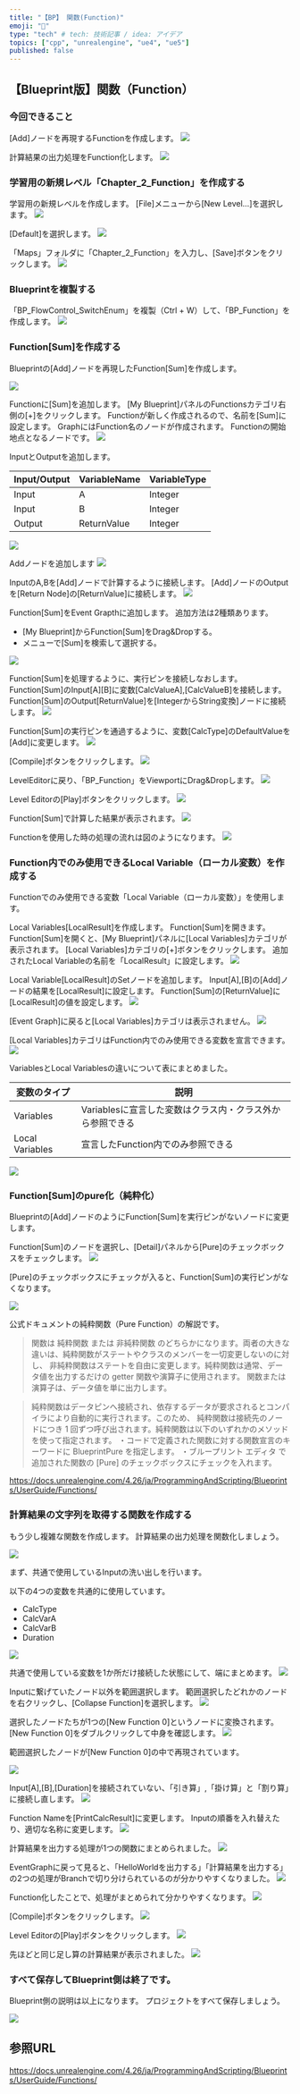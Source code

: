 ```yaml
---
title: "【BP】 関数(Function)"
emoji: "🐷"
type: "tech" # tech: 技術記事 / idea: アイデア
topics: ["cpp", "unrealengine", "ue4", "ue5"]
published: false
---
```


## 【Blueprint版】関数（Function）

### 今回できること

[Add]ノードを再現するFunctionを作成します。
![](/images/books/ue5_starter_cpp_and_bp_001/chap_02_bp-Function/2022-01-25-10-11-57.png)

計算結果の出力処理をFunction化します。
![](/images/books/ue5_starter_cpp_and_bp_001/chap_02_bp-Function/2022-01-25-12-25-37.png)


### 学習用の新規レベル「Chapter_2_Function」を作成する
学習用の新規レベルを作成します。
[File]メニューから[New Level…]を選択します。
![](/images/books/ue5_starter_cpp_and_bp_001/chap_02_bp-Function/2022-01-25-08-52-51.png)

[Default]を選択します。
![](/images/books/ue5_starter_cpp_and_bp_001/chap_02_bp-Function/2022-01-25-08-52-59.png)

「Maps」フォルダに「Chapter_2_Function」を入力し、[Save]ボタンをクリックします。
![](/images/books/ue5_starter_cpp_and_bp_001/chap_02_bp-Function/2022-01-25-08-55-15.png)


### Blueprintを複製する
「BP_FlowControl_SwitchEnum」を複製（Ctrl + W）して、「BP_Function」を作成します。
![](/images/books/ue5_starter_cpp_and_bp_001/chap_02_bp-Function/2022-01-25-09-02-46.png)


### Function[Sum]を作成する

Blueprintの[Add]ノードを再現したFunction[Sum]を作成します。

![](/images/books/ue5_starter_cpp_and_bp_001/chap_02_bp-Function/2022-01-25-09-20-21.png)

Functionに[Sum]を追加します。
[My Blueprint]パネルのFunctionsカテゴリ右側の[+]をクリックします。
Functionが新しく作成されるので、名前を[Sum]に設定します。
GraphにはFunction名のノードが作成されます。
Functionの開始地点となるノードです。
![](/images/books/ue5_starter_cpp_and_bp_001/chap_02_bp-Function/2022-01-25-09-22-38.png)

InputとOutputを追加します。

| Input/Output | VariableName | VariableType |
| ------------ | ------------ | ------------ |
| Input        | A            | Integer      |
| Input        | B            | Integer      |
| Output       | ReturnValue  | Integer      |

![](/images/books/ue5_starter_cpp_and_bp_001/chap_02_bp-Function/2022-01-25-09-33-04.png)

Addノードを追加します
![](/images/books/ue5_starter_cpp_and_bp_001/chap_02_bp-Function/2022-01-25-09-36-54.png)

InputのA,Bを[Add]ノードで計算するように接続します。
[Add]ノードのOutputを[Return Node]の[ReturnValue]に接続します。
![](/images/books/ue5_starter_cpp_and_bp_001/chap_02_bp-Function/2022-01-25-09-38-38.png)

Function[Sum]をEvent Grapthに追加します。
追加方法は2種類あります。

- [My Blueprint]からFunction[Sum]をDrag&Dropする。
- メニューで[Sum]を検索して選択する。

![](/images/books/ue5_starter_cpp_and_bp_001/chap_02_bp-Function/2022-01-25-09-43-32.png)

Function[Sum]を処理するように、実行ピンを接続しなおします。
Function[Sum]のInput[A][B]に変数[CalcValueA],[CalcValueB]を接続します。
Function[Sum]のOutput[ReturnValue]を[IntegerからString変換]ノードに接続します。
![](/images/books/ue5_starter_cpp_and_bp_001/chap_02_bp-Function/2022-01-25-09-48-25.png)

Function[Sum]の実行ピンを通過するように、変数[CalcType]のDefaultValueを[Add]に変更します。
![](/images/books/ue5_starter_cpp_and_bp_001/chap_02_bp-Function/2022-01-25-09-52-18.png)

[Compile]ボタンをクリックします。
![](/images/books/ue5_starter_cpp_and_bp_001/chap_02_bp-Function/2022-01-25-09-54-55.png)

LevelEditorに戻り、「BP_Function」をViewportにDrag&Dropします。
![](/images/books/ue5_starter_cpp_and_bp_001/chap_02_bp-Function/2022-01-25-09-57-12.png)

Level Editorの[Play]ボタンをクリックします。
![](/images/books/ue5_starter_cpp_and_bp_001/chap_02_bp-Function/2022-01-25-09-57-35.png)

Function[Sum]で計算した結果が表示されます。
![](/images/books/ue5_starter_cpp_and_bp_001/chap_02_bp-Function/2022-01-25-10-07-14.png)

Functionを使用した時の処理の流れは図のようになります。
![](/images/books/ue5_starter_cpp_and_bp_001/chap_02_bp-Function/2022-01-25-10-11-57.png)

### Function内でのみ使用できるLocal Variable（ローカル変数）を作成する
Functionでのみ使用できる変数「Local Variable（ローカル変数）」を使用します。

Local Variables[LocalResult]を作成します。
Function[Sum]を開きます。
Function[Sum]を開くと、[My Blueprint]パネルに[Local Variables]カテゴリが表示されます。
[Local Variables]カテゴリの[+]ボタンをクリックします。
追加されたLocal Variableの名前を「LocalResult」に設定します。
![](/images/books/ue5_starter_cpp_and_bp_001/chap_02_bp-Function/2022-01-25-10-36-38.png)

Local Variable[LocalResult]のSetノードを追加します。
Input[A],[B]の[Add]ノードの結果を[LocalResult]に設定します。
Function[Sum]の[ReturnValue]に[LocalResult]の値を設定します。
![](/images/books/ue5_starter_cpp_and_bp_001/chap_02_bp-Function/2022-01-25-10-39-52.png)

[Event Graph]に戻ると[Local Variables]カテゴリは表示されません。
![](/images/books/ue5_starter_cpp_and_bp_001/chap_02_bp-Function/2022-01-25-10-42-09.png)

[Local Variables]カテゴリはFunction内でのみ使用できる変数を宣言できます。
![](/images/books/ue5_starter_cpp_and_bp_001/chap_02_bp-Function/2022-01-25-10-44-38.png)


VariablesとLocal Variablesの違いについて表にまとめました。

| 変数のタイプ    | 説明                                                      |
| --------------- | --------------------------------------------------------- |
| Variables       | Variablesに宣言した変数はクラス内・クラス外から参照できる |
| Local Variables | 宣言したFunction内でのみ参照できる                        |

![](/images/books/ue5_starter_cpp_and_bp_001/chap_02_bp-Function/2022-01-25-10-48-11.png)


### Function[Sum]のpure化（純粋化）

Blueprintの[Add]ノードのようにFunction[Sum]を実行ピンがないノードに変更します。

Function[Sum]のノードを選択し、[Detail]パネルから[Pure]のチェックボックスをチェックします。
![](/images/books/ue5_starter_cpp_and_bp_001/chap_02_bp-Function/2022-01-25-10-51-24.png)

[Pure]のチェックボックスにチェックが入ると、Function[Sum]の実行ピンがなくなります。

![](/images/books/ue5_starter_cpp_and_bp_001/chap_02_bp-Function/2022-01-25-10-54-49.png)

公式ドキュメントの純粋関数（Pure Function）の解説です。

>関数は 純粋関数 または 非純粋関数 のどちらかになります。両者の大きな違いは、純粋関数がステートやクラスのメンバーを一切変更しないのに対し、 非純粋関数はステートを自由に変更します。純粋関数は通常、データ値を出力するだけの getter 関数や演算子に使用されます。 関数または演算子は、データ値を単に出力します。

> 純粋関数はデータピンへ接続され、依存するデータが要求されるとコンパイラにより自動的に実行されます。このため、 純粋関数は接続先のノードにつき 1 回ずつ呼び出されます。純粋関数は以下のいずれかのメソッドを使って指定されます。
>・コードで定義された関数に対する関数宣言のキーワードに BlueprintPure を指定します。
>・ブループリント エディタ で追加された関数の [Pure] のチェックボックスにチェックを入れます。

https://docs.unrealengine.com/4.26/ja/ProgrammingAndScripting/Blueprints/UserGuide/Functions/

### 計算結果の文字列を取得する関数を作成する

もう少し複雑な関数を作成します。
計算結果の出力処理を関数化しましょう。

![](/images/books/ue5_starter_cpp_and_bp_001/chap_02_bp-Function/2022-01-25-10-59-05.png)

まず、共通で使用しているInputの洗い出しを行います。

以下の4つの変数を共通的に使用しています。
- CalcType
- CalcVarA
- CalcVarB
- Duration

![](/images/books/ue5_starter_cpp_and_bp_001/chap_02_bp-Function/2022-01-25-11-02-46.png)

共通で使用している変数を1か所だけ接続した状態にして、端にまとめます。
![](/images/books/ue5_starter_cpp_and_bp_001/chap_02_bp-Function/2022-01-25-11-14-01.png)

Inputに繋げていたノード以外を範囲選択します。
範囲選択したどれかのノードを右クリックし、[Collapse Function]を選択します。
![](/images/books/ue5_starter_cpp_and_bp_001/chap_02_bp-Function/2022-01-25-11-18-24.png)

選択したノードたちが1つの[New Function 0]というノードに変換されます。
[New Function 0]をダブルクリックして中身を確認します。
![](/images/books/ue5_starter_cpp_and_bp_001/chap_02_bp-Function/2022-01-25-11-19-54.png)

範囲選択したノードが[New Function 0]の中で再現されています。

![](/images/books/ue5_starter_cpp_and_bp_001/chap_02_bp-Function/2022-01-25-11-21-41.png)

Input[A],[B],[Duration]を接続されていない、「引き算」,「掛け算」と「割り算」に接続し直します。
![](/images/books/ue5_starter_cpp_and_bp_001/chap_02_bp-Function/2022-01-25-11-25-28.png)

Function Nameを[PrintCalcResult]に変更します。
Inputの順番を入れ替えたり、適切な名称に変更します。
![](/images/books/ue5_starter_cpp_and_bp_001/chap_02_bp-Function/2022-01-25-12-15-33.png)

計算結果を出力する処理が1つの関数にまとめられました。
![](/images/books/ue5_starter_cpp_and_bp_001/chap_02_bp-Function/2022-01-25-12-16-13.png)

EventGraphに戻って見ると、「HelloWorldを出力する」「計算結果を出力する」の2つの処理がBranchで切り分けられているのが分かりやすくなりました。
![](/images/books/ue5_starter_cpp_and_bp_001/chap_02_bp-Function/2022-01-25-13-37-56.png)

Function化したことで、処理がまとめられて分かりやすくなります。
![](/images/books/ue5_starter_cpp_and_bp_001/chap_02_bp-Function/2022-01-25-12-25-37.png)

[Compile]ボタンをクリックします。
![](/images/books/ue5_starter_cpp_and_bp_001/chap_02_bp-Function/2022-01-25-09-54-55.png)

Level Editorの[Play]ボタンをクリックします。
![](/images/books/ue5_starter_cpp_and_bp_001/chap_02_bp-Function/2022-01-25-09-57-35.png)

先ほどと同じ足し算の計算結果が表示されました。
![](/images/books/ue5_starter_cpp_and_bp_001/chap_02_bp-Function/2022-01-25-12-28-09.png)


### すべて保存してBlueprint側は終了です。
Blueprint側の説明は以上になります。
プロジェクトをすべて保存しましょう。

![](/images/books/ue5_starter_cpp_and_bp_001/chap_02_bp-Function/2022-01-25-12-29-47.png)

## 参照URL

https://docs.unrealengine.com/4.26/ja/ProgrammingAndScripting/Blueprints/UserGuide/Functions/
